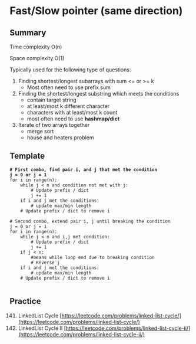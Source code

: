 # Fast/Slow pointer (same direction)

## Summary

Time complexity O(n)

Space complexity O(1)

Typically used for the following type of questions:

1. Finding shortest/longest subarrays with sum <= or >= k
   * Most often need to use prefix sum
2. Finding the shortest/longest substring which meets the conditions
   * contain target string
   * at least/most k different character
   * characters with at least/most k count&#x20;
   * most often need to use **hashmap/dict**
3. Iterate of two arrays together&#x20;
   * merge sort
   * house and heaters problem

## Template

<pre class="language-python"><code class="lang-python"><strong># First combo, find pair i, and j that met the condition
</strong><strong>j = 0 or j = 1 
</strong>for i in range(n):
    while j &#x3C; n and condition not met with j:
        # Update prefix / dict
        j += 1
    if i and j met the conditions:
        # update max/min length
    # Update prefix / dict to remove i
        
# Second combo, extend pair i, j until breaking the condition
j = 0 or j = 1
for i in range(n):
    while j &#x3C; n and i,j met condition:
        # Update prefix / dict
        j += 1
    if j &#x3C; n: 
        #means while loop end due to breaking condition
        # Reverse j
    if i and j met the conditions:
        # update max/min length
    # Update prefix / dict to remove i
        
</code></pre>

## Practice

141. &#x20; LinkedList Cycle [https://leetcode.com/problems/linked-list-cycle/](https://leetcode.com/problems/linked-list-cycle/)
142. &#x20;  LinkedList Cycle II [https://leetcode.com/problems/linked-list-cycle-ii/](https://leetcode.com/problems/linked-list-cycle-ii/)
